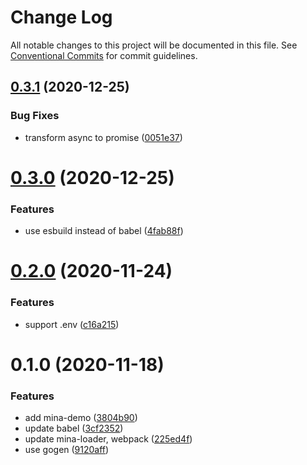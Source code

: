 # Change Log

All notable changes to this project will be documented in this file.
See [Conventional Commits](https://conventionalcommits.org) for commit guidelines.

## [0.3.1](https://github.com/ambar/new-mina/compare/new-mina@0.3.0...new-mina@0.3.1) (2020-12-25)


### Bug Fixes

* transform async to promise ([0051e37](https://github.com/ambar/new-mina/commit/0051e370d73c84425d10569db4cee7820b0af22d))





# [0.3.0](https://github.com/ambar/new-mina/compare/new-mina@0.2.0...new-mina@0.3.0) (2020-12-25)


### Features

* use esbuild instead of babel ([4fab88f](https://github.com/ambar/new-mina/commit/4fab88fba06581e59b2b88e2371442b05f1fccc0))





# [0.2.0](https://github.com/ambar/new-mina/compare/new-mina@0.1.0...new-mina@0.2.0) (2020-11-24)


### Features

* support .env ([c16a215](https://github.com/ambar/new-mina/commit/c16a215b3019579283cc9cedd9f792b4d11b8731))





# 0.1.0 (2020-11-18)


### Features

* add mina-demo ([3804b90](https://github.com/ambar/new-mina/commit/3804b9041ddfcbeba27cbe0109e75252bb49f5e8))
* update babel ([3cf2352](https://github.com/ambar/new-mina/commit/3cf2352b237054a2c8845ee2fdccd24e10ed1769))
* update mina-loader, webpack ([225ed4f](https://github.com/ambar/new-mina/commit/225ed4f9ca0d27c5bd0e6596836048d1eb3a7f08))
* use gogen ([9120aff](https://github.com/ambar/new-mina/commit/9120aff01fd88c3e9d58c4b6390ea4bb823d135b))
